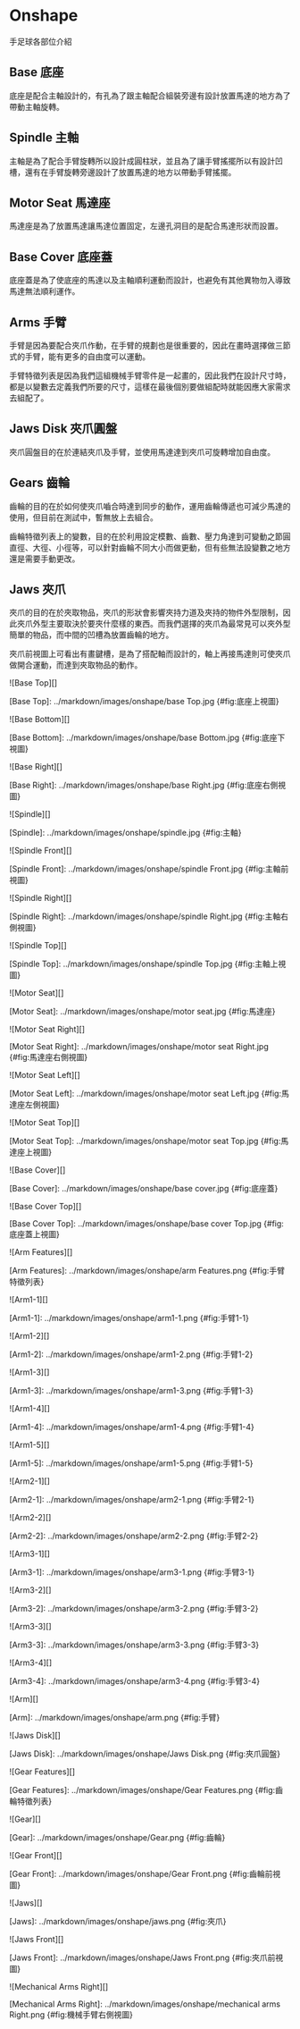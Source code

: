 Onshape
===

手足球各部位介紹

Base 底座
---

底座是配合主軸設計的，有孔為了跟主軸配合組裝旁邊有設計放置馬達的地方為了帶動主軸旋轉。
    


Spindle 主軸
---

主軸是為了配合手臂旋轉所以設計成圓柱狀，並且為了讓手臂搖擺所以有設計凹槽，還有在手臂旋轉旁邊設計了放置馬達的地方以帶動手臂搖擺。
    


Motor Seat 馬達座
---

馬達座是為了放置馬達讓馬達位置固定，左邊孔洞目的是配合馬達形狀而設置。
    


Base Cover 底座蓋
---

底座蓋是為了使底座的馬達以及主軸順利運動而設計，也避免有其他異物勿入導致馬達無法順利運作。
    


Arms 手臂
---

手臂是因為要配合夾爪作動，在手臂的規劃也是很重要的，因此在畫時選擇做三節式的手臂，能有更多的自由度可以運動。

手臂特徵列表是因為我們這組機械手臂零件是一起畫的，因此我們在設計尺寸時，都是以變數去定義我們所要的尺寸，這樣在最後個別要做組配時就能因應大家需求去組配了。      
    


Jaws Disk 夾爪圓盤
---

夾爪圓盤目的在於連結夾爪及手臂，並使用馬達達到夾爪可旋轉增加自由度。




Gears 齒輪
---

齒輪的目的在於如何使夾爪嚙合時達到同步的動作，運用齒輪傳遞也可減少馬達的使用，但目前在測試中，暫無放上去組合。

齒輪特徵列表上的變數，目的在於利用設定模數、齒數、壓力角達到可變動之節圓直徑、大徑、小徑等，可以針對齒輪不同大小而做更動，但有些無法設變數之地方還是需要手動更改。


    
Jaws 夾爪
---

夾爪的目的在於夾取物品，夾爪的形狀會影響夾持力道及夾持的物件外型限制，因此夾爪外型主要取決於要夾什麼樣的東西。而我們選擇的夾爪為最常見可以夾外型簡單的物品，而中間的凹槽為放置齒輪的地方。

夾爪前視圖上可看出有畫鍵槽，是為了搭配軸而設計的，軸上再接馬達則可使夾爪做開合運動，而達到夾取物品的動作。




    


![Base Top][]

[Base Top]: ../markdown/images/onshape/base Top.jpg {#fig:底座上視圖}

![Base Bottom][]

[Base Bottom]: ../markdown/images/onshape/base Bottom.jpg {#fig:底座下視圖}

![Base Right][]

[Base Right]: ../markdown/images/onshape/base Right.jpg {#fig:底座右側視圖}

![Spindle][]

[Spindle]: ../markdown/images/onshape/spindle.jpg {#fig:主軸}

![Spindle Front][]

[Spindle Front]: ../markdown/images/onshape/spindle Front.jpg {#fig:主軸前視圖}

![Spindle Right][]

[Spindle Right]: ../markdown/images/onshape/spindle Right.jpg {#fig:主軸右側視圖}

![Spindle Top][]

[Spindle Top]: ../markdown/images/onshape/spindle Top.jpg {#fig:主軸上視圖}

![Motor Seat][]

[Motor Seat]: ../markdown/images/onshape/motor seat.jpg {#fig:馬達座}

![Motor Seat Right][]

[Motor Seat Right]: ../markdown/images/onshape/motor seat Right.jpg {#fig:馬達座右側視圖}

![Motor Seat Left][]

[Motor Seat Left]: ../markdown/images/onshape/motor seat Left.jpg {#fig:馬達座左側視圖}

![Motor Seat Top][]

[Motor Seat Top]: ../markdown/images/onshape/motor seat Top.jpg {#fig:馬達座上視圖}

![Base Cover][]

[Base Cover]: ../markdown/images/onshape/base cover.jpg {#fig:底座蓋}

![Base Cover Top][]

[Base Cover Top]: ../markdown/images/onshape/base cover Top.jpg {#fig:底座蓋上視圖}

![Arm Features][]

[Arm Features]: ../markdown/images/onshape/arm Features.png {#fig:手臂特徵列表}

![Arm1-1][]

[Arm1-1]: ../markdown/images/onshape/arm1-1.png {#fig:手臂1-1}

![Arm1-2][]

[Arm1-2]: ../markdown/images/onshape/arm1-2.png {#fig:手臂1-2}

![Arm1-3][]

[Arm1-3]: ../markdown/images/onshape/arm1-3.png {#fig:手臂1-3}

![Arm1-4][]

[Arm1-4]: ../markdown/images/onshape/arm1-4.png {#fig:手臂1-4}

![Arm1-5][]

[Arm1-5]: ../markdown/images/onshape/arm1-5.png {#fig:手臂1-5}

![Arm2-1][]

[Arm2-1]: ../markdown/images/onshape/arm2-1.png {#fig:手臂2-1}

![Arm2-2][]

[Arm2-2]: ../markdown/images/onshape/arm2-2.png {#fig:手臂2-2}

![Arm3-1][]

[Arm3-1]: ../markdown/images/onshape/arm3-1.png {#fig:手臂3-1}

![Arm3-2][]

[Arm3-2]: ../markdown/images/onshape/arm3-2.png {#fig:手臂3-2}

![Arm3-3][]

[Arm3-3]: ../markdown/images/onshape/arm3-3.png {#fig:手臂3-3}

![Arm3-4][]

[Arm3-4]: ../markdown/images/onshape/arm3-4.png {#fig:手臂3-4}

![Arm][]

[Arm]: ../markdown/images/onshape/arm.png {#fig:手臂}

![Jaws Disk][]

[Jaws Disk]: ../markdown/images/onshape/Jaws Disk.png {#fig:夾爪圓盤}

![Gear Features][]

[Gear Features]: ../markdown/images/onshape/Gear Features.png {#fig:齒輪特徵列表}

![Gear][]

[Gear]: ../markdown/images/onshape/Gear.png {#fig:齒輪}

![Gear Front][]

[Gear Front]: ../markdown/images/onshape/Gear Front.png {#fig:齒輪前視圖}

![Jaws][]

[Jaws]: ../markdown/images/onshape/jaws.png {#fig:夾爪}

![Jaws Front][]

[Jaws Front]: ../markdown/images/onshape/Jaws Front.png {#fig:夾爪前視圖}

![Mechanical Arms Right][]

[Mechanical Arms Right]: ../markdown/images/onshape/mechanical arms Right.png {#fig:機械手臂右側視圖}

